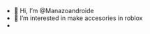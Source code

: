 - 👋 Hi, I’m @Manazoandroide
- 👀 I’m interested in make accesories in roblox
- 
  

<!---
Manazoandroide/Manazoandroide is a ✨ special ✨ repository because its `README.md` (this file) appears on your GitHub profile.
You can click the Preview link to take a look at your changes.
--->
